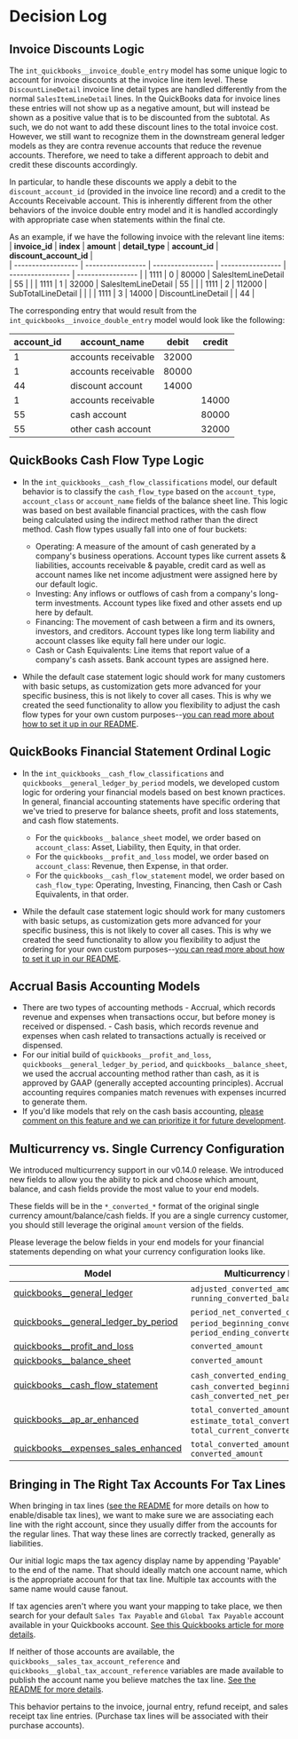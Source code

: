 # Decision Log
## Invoice Discounts Logic
The `int_quickbooks__invoice_double_entry` model has some unique logic to account for invoice discounts at the invoice line item level. These `DiscountLineDetail` invoice line detail types are handled differently from the normal `SalesItemLineDetail` lines. In the QuickBooks data for invoice lines these entries will not show up as a negative amount, but will instead be shown as a positive value that is to be discounted from the subtotal. As such, we do not want to add these discount lines to the total invoice cost. However, we still want to recognize them in the downstream general ledger models as they are contra revenue accounts that reduce the revenue accounts. Therefore, we need to take a different approach to debit and credit these discounts accordingly. 

In particular, to handle these discounts we apply a debit to the `discount_account_id` (provided in the invoice line record) and a credit to the Accounts Receivable account. This is inherently different from the other behaviors of the invoice double entry model and it is handled accordingly with appropriate case when statements within the final cte.

As an example, if we have the following invoice with the relevant line items:
| **invoice_id** | **index**  | **amount**  | **detail_type**  |  **account_id**  | **discount_account_id**  |  
| ------------------ | ----------------- | ----------------- | ----------------- | ----------------- | ----------------- |
| 1111  | 0  | 80000 | SalesItemLineDetail | 55 | |
| 1111  | 1  | 32000 | SalesItemLineDetail | 55 | |
| 1111  | 2  | 112000 | SubTotalLineDetail | | |
| 1111  | 3  | 14000 | DiscountLineDetail | | 44 |

The corresponding entry that would result from the `int_quickbooks__invoice_double_entry` model would look like the following:

| **account_id** | **account_name**  | **debit**  | **credit**  |
| ------------------ | ----------------- | ----------------- | ----------------- |
| 1  | accounts receivable  | 32000 | |
| 1  | accounts receivable  | 80000 | |
| 44  | discount account  | 14000 | |
| 1  | accounts receivable  |  | 14000 |
| 55  | cash account  | | 80000 |
| 55  | other cash account  | | 32000 |

## QuickBooks Cash Flow Type Logic  
- In the `int_quickbooks__cash_flow_classifications` model, our default behavior is to classify the `cash_flow_type` based on the `account_type`, `account_class` or `account_name` fields of the balance sheet line. This logic was based on best available financial practices, with the cash flow being calculated using the indirect method rather than the direct method. Cash flow types usually fall into one of four buckets:
    - Operating: A measure of the amount of cash generated by a company's business operations. Account types like current assets & liabilities, accounts receivable & payable, credit card as well as account names like net income adjustment were assigned here by our default logic. 
    - Investing: Any inflows or outflows of cash from a company's long-term investments. Account types like fixed and other assets end up here by default. 
    - Financing: The movement of cash between a firm and its owners, investors, and creditors. Account types like long term liability and account classes like equity fall here under our logic.
    - Cash or Cash Equivalents: Line items that report value of a company's cash assets. Bank account types are assigned here. 

- While the default case statement logic should work for many customers with basic setups, as customization gets more advanced for your specific business, this is not likely to cover all cases. This is why we created the seed functionality to allow you flexibility to adjust the cash flow types for your own custom purposes--[you can read more about how to set it up in our README](https://github.com/fivetran/dbt_quickbooks/blob/main/README.md#customize-the-cash-flow-model).

## QuickBooks Financial Statement Ordinal Logic

- In the `int_quickbooks__cash_flow_classifications` and `quickbooks__general_ledger_by_period` models, we developed custom logic for ordering your financial models based on best known practices. In general, financial accounting statements have specific ordering that we've tried to preserve for balance sheets, profit and loss statements, and cash flow statements.
    - For the `quickbooks__balance_sheet` model, we order based on `account_class`: Asset, Liability, then Equity, in that order.
    - For the `quickbooks__profit_and_loss` model, we order based on `account_class`: Revenue, then Expense, in that order.
    - For the `quickbooks__cash_flow_statement` model, we order based on `cash_flow_type`: Operating, Investing, Financing, then Cash or Cash Equivalents, in that order.

- While the default case statement logic should work for many customers with basic setups, as customization gets more advanced for your specific business, this is not likely to cover all cases. This is why we created the seed functionality to allow you flexibility to adjust the ordering for your own custom purposes--[you can read more about how to set it up in our README](https://github.com/fivetran/dbt_quickbooks/blob/main/README.md#customize-the-account-ordering-of-your-financial-models).

## Accrual Basis Accounting Models
- There are two types of accounting methods
      - Accrual, which records revenue and expenses when transactions occur, but before money is received or dispensed.
      - Cash basis, which records revenue and expenses when cash related to transactions actually is received or dispensed.  
- For our initial build of `quickbooks__profit_and_loss`, `quickbooks__general_ledger_by_period`, and `quickbooks__balance_sheet`, we used the accrual accounting method rather than cash, as it is approved by GAAP (generally accepted accounting principles). Accrual accounting requires companies match revenues with expenses incurred to generate them.
- If you'd like models that rely on the cash basis accounting, [please comment on this feature and we can prioritize it for future development](https://github.com/fivetran/dbt_quickbooks/issues/111).

## Multicurrency vs. Single Currency Configuration 
We introduced multicurrency support in our v0.14.0 release. We introduced new fields to allow you the ability to pick and choose which amount, balance, and cash fields provide the most value to your end models. 

These fields will be in the `*_converted_*` format of the original single currency amount/balance/cash fields. If you are a single currency customer, you should still leverage the original `amount` version of the fields.

Please leverage the below fields in your end models for your financial statements depending on what your currency configuration looks like.

| **Model** | **Multicurrency Fields** | **Single Currency Fields** |
| ------------------------ | ------------------------------------------------------------------------------------------------------- | ------------------------------------------ |    
| [quickbooks__general_ledger](https://fivetran.github.io/dbt_quickbooks/#!/model/model.quickbooks.quickbooks__general_ledger) | `adjusted_converted_amount`,  `running_converted_balance` |  `adjusted_amount`, `running_balance` | 
|[quickbooks__general_ledger_by_period](https://fivetran.github.io/dbt_quickbooks/#!/model/model.quickbooks.quickbooks__general_ledger_by_period) | `period_net_converted_change`, `period_beginning_converted_balance`, `period_ending_converted_balance`  | `period_net_change`, `period_beginning_balance`, `period_ending_balance`  |
| [quickbooks__profit_and_loss](https://fivetran.github.io/dbt_quickbooks/#!/model/model.quickbooks.quickbooks__profit_and_loss) |  `converted_amount` | `amount`  |
| [quickbooks__balance_sheet](https://fivetran.github.io/dbt_quickbooks/#!/model/model.quickbooks.quickbooks__balance_sheet) | `converted_amount` | `amount` |
| [quickbooks__cash_flow_statement](https://fivetran.github.io/dbt_quickbooks/#!/model/model.quickbooks.quickbooks__cash_flow_statement) |  `cash_converted_ending_period`, `cash_converted_beginning_period`, `cash_converted_net_period` | `cash_ending_period`, `cash_beginning_period`, `cash_net_period` |
| [quickbooks__ap_ar_enhanced](https://fivetran.github.io/dbt_quickbooks/#!/model/model.quickbooks.quickbooks__ap_ar_enhanced) | `total_converted_amount`, `estimate_total_converted_amount`, `total_current_converted_payment` | `total_amount`, `estimate_total_amount`, `total_current_payment` |
| [quickbooks__expenses_sales_enhanced](https://fivetran.github.io/dbt_quickbooks/#!/model/model.quickbooks.quickbooks__expenses_sales_enhanced) | `total_converted_amount`, `converted_amount` |  `total_amount`, `amount` |


## Bringing in The Right Tax Accounts For Tax Lines
When bringing in tax lines ([see the README](https://github.com/fivetran/dbt_quickbooks?tab=readme-ov-file#step-4-enablingdisabling-models) for more details on how to enable/disable tax lines), we want to make sure we are associating each line with the right account, since they usually differ from the accounts for the regular lines. That way these lines are correctly tracked, generally as liabilities. 

Our initial logic maps the tax agency display name by appending 'Payable' to the end of the name. That should ideally match one account name, which is the appropriate account for that tax line. Multiple tax accounts with the same name would cause fanout.

If tax agencies aren't where you want your mapping to take place, we then search for your default `Sales Tax Payable` and `Global Tax Payable` account available in your Quickbooks account. [See this Quickbooks article for more details](https://quickbooks.intuit.com/learn-support/en-ca/taxes/separate-tax-remittance-accounts/00/740623).

If neither of those accounts are available, the `quickbooks__sales_tax_account_reference` and `quickbooks__global_tax_account_reference` variables are made available to publish the account name you believe matches the tax line. [See the README for more details](https://github.com/fivetran/dbt_quickbooks?tab=readme-ov-file#configuring-account-type-names).

This behavior pertains to the invoice, journal entry, refund receipt, and sales receipt tax line entries. (Purchase tax lines will be associated with their purchase accounts).
